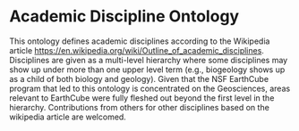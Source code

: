 Academic Discipline Ontology
===================

This ontology defines academic disciplines according to the Wikipedia article https://en.wikipedia.org/wiki/Outline_of_academic_disciplines.  Disciplines are given as a multi-level hierarchy where some disciplines may show up under more than one upper level term (e.g., biogeology shows up as a child of both biology and geology).  Given that the NSF EarthCube program that led to this ontology is concentrated on the Geosciences, areas relevant to EarthCube were fully fleshed out beyond the first level in the hierarchy.  Contributions from others for other disciplines based on the wikipedia article are welcomed.  

